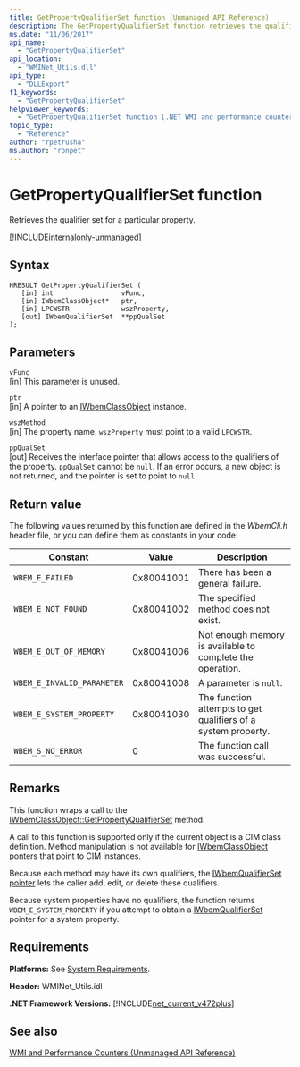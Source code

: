 ```yaml
---
title: GetPropertyQualifierSet function (Unmanaged API Reference)
description: The GetPropertyQualifierSet function retrieves the qualifier set for a property.
ms.date: "11/06/2017"
api_name: 
  - "GetPropertyQualifierSet"
api_location: 
  - "WMINet_Utils.dll"
api_type: 
  - "DLLExport"
f1_keywords: 
  - "GetPropertyQualifierSet"
helpviewer_keywords: 
  - "GetPropertyQualifierSet function [.NET WMI and performance counters]"
topic_type: 
  - "Reference"
author: "rpetrusha"
ms.author: "ronpet"
---
```

# GetPropertyQualifierSet function
Retrieves the qualifier set for a particular property.

[!INCLUDE[internalonly-unmanaged](../../../../includes/internalonly-unmanaged.md)]
    
## Syntax  
  
```  
HRESULT GetPropertyQualifierSet (
   [in] int                 vFunc, 
   [in] IWbemClassObject*   ptr, 
   [in] LPCWSTR             wszProperty,
   [out] IWbemQualifierSet  **ppQualSet
); 
```  

## Parameters

`vFunc`  
[in] This parameter is unused.

`ptr`  
[in] A pointer to an [IWbemClassObject](https://msdn.microsoft.com/library/aa391433%28v=vs.85%29.aspx) instance.

`wszMethod`  
[in] The property  name. `wszProperty` must point to a valid `LPCWSTR`. 

`ppQualSet`  
[out] Receives the interface pointer that allows access to the qualifiers of the property. `ppQualSet` cannot be `null`. If an error occurs, a new object is not returned, and the pointer is set to point to `null`. 

## Return value

The following values returned by this function are defined in the *WbemCli.h* header file, or you can define them as constants in your code:

|Constant  |Value  |Description  |
|---------|---------|---------|
|`WBEM_E_FAILED` | 0x80041001 | There has been a general failure. |
| `WBEM_E_NOT_FOUND` | 0x80041002 | The specified method does not exist. |
|`WBEM_E_OUT_OF_MEMORY` | 0x80041006 | Not enough memory is available to complete the operation. |
|`WBEM_E_INVALID_PARAMETER` | 0x80041008 | A parameter is `null`. |
| `WBEM_E_SYSTEM_PROPERTY` | 0x80041030 | The function attempts to get qualifiers of a system property. |
|`WBEM_S_NO_ERROR` | 0 | The function call was successful.  |
  
## Remarks

This function wraps a call to the [IWbemClassObject::GetPropertyQualifierSet](https://msdn.microsoft.com/library/aa391450(v=vs.85).aspx) method. 

A call to this function is supported only if the current object is a CIM class definition. Method manipulation is not available for [IWbemClassObject](https://msdn.microsoft.com/library/aa391433%28v=vs.85%29.aspx) ponters that point to CIM instances.

Because each method may have its own qualifiers, the [IWbemQualifierSet pointer](https://msdn.microsoft.com/library/aa391860(v=vs.85).aspx) lets the caller add, edit, or delete these qualifiers.

Because system properties have no qualifiers, the function returns `WBEM_E_SYSTEM_PROPERTY` if you attempt to obtain a [IWbemQualifierSet](https://msdn.microsoft.com/library/aa391860(v=vs.85).aspx) pointer for a system property.

## Requirements  
**Platforms:** See [System Requirements](../../../../docs/framework/get-started/system-requirements.md).  
  
 **Header:** WMINet_Utils.idl  
  
 **.NET Framework Versions:** [!INCLUDE[net_current_v472plus](../../../../includes/net-current-v472plus.md)]  
  
## See also  
[WMI and Performance Counters (Unmanaged API Reference)](index.md)
